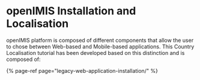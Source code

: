 # openIMIS Installation and Localisation

openIMIS platform is composed of different components that allow the user to chose between Web-based and Mobile-based applications. This Country Localisation tutorial has been developed based on this distinction and is composed of: 

{% page-ref page="legacy-web-application-installation/" %}



